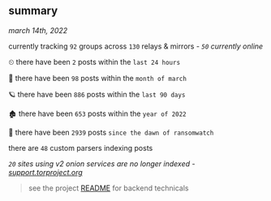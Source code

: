 
## summary
_march 14th, 2022_

currently tracking `92` groups across `130` relays & mirrors - _`50` currently online_

⏲ there have been `2` posts within the `last 24 hours`

🦈 there have been `98` posts within the `month of march`

🪐 there have been `886` posts within the `last 90 days`

🏚 there have been `653` posts within the `year of 2022`

🦕 there have been `2939` posts `since the dawn of ransomwatch`

there are `48` custom parsers indexing posts

_`20` sites using v2 onion services are no longer indexed - [support.torproject.org](https://support.torproject.org/onionservices/v2-deprecation/)_

> see the project [README](https://github.com/thetanz/ransomwatch#ransomwatch--) for backend technicals
